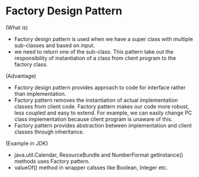 # Factory Design Pattern

(What is)
- Factory design pattern is used when we have a super class with multiple sub-classes and based on input.
- we need to return one of the sub-class. This pattern take out the responsibility of instantiation of a class from client program to the factory class.

(Advantage)
- Factory design pattern provides approach to code for interface rather than implementation.
- Factory pattern removes the instantiation of actual implementation classes from client code. Factory pattern makes our code more robust, less coupled and easy to extend. For example, we can easily change PC class implementation because client program is unaware of this.
- Factory pattern provides abstraction between implementation and client classes through inheritance.

(Example in JDK)
- java.util.Calendar, ResourceBundle and NumberFormat getInstance() methods uses Factory pattern.
- valueOf() method in wrapper calsses like Boolean, Integer etc.
